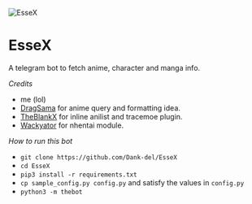 ![EsseX](https://telegra.ph/file/19dad86d7b1009f1d6911.jpg)
# EsseX
A telegram bot to fetch anime, character and manga info.

*Credits*
- me (lol)
- [DragSama](https://github.com/DragSama) for anime query and formatting idea.
- [TheBlankX](https://github.com/the-blank-x) for inline anilist and tracemoe plugin.
- [Wackyator](https://github.com/Wackyator) for nhentai module.

*How to run this bot*
- `git clone https://github.com/Dank-del/EsseX`
- `cd EsseX`
- `pip3 install -r requirements.txt`
- `cp sample_config.py config.py` and satisfy the values in `config.py`
- `python3 -m thebot`

